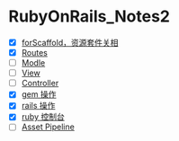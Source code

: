 # RubyOnRails_Notes2

- [x] [forScaffold，资源套件关相](https://github.com/batuZ/RubyOnRails_Notes2/tree/master/forScaffold#scaffold-%E7%AE%A1%E7%90%86%E8%B5%84%E6%BA%90%E5%A5%97%E4%BB%B6%E7%9A%84%E5%87%BD%E6%95%B0)
- [x] [Routes](https://github.com/batuZ/RubyOnRails_Notes2/blob/master/Documents/routes.md#routes%E8%B7%AF%E7%94%B1%E7%AE%A1%E7%90%86%E5%88%97%E8%A1%A8)
- [ ] [Modle]()
- [ ] [View]()
- [ ] [Controller]()
- [x] [gem 操作](https://github.com/batuZ/RubyOnRails_Notes2/blob/master/Documents/gem.md#gem-%E6%93%8D%E4%BD%9C)
- [x] [rails 操作](https://github.com/batuZ/RubyOnRails_Notes2/blob/master/Documents/rails.md#rails%E6%93%8D%E4%BD%9C)
- [x] [ruby 控制台](https://github.com/batuZ/RubyOnRails_Notes2/blob/master/Documents/rubyControl.md#rails-controlc%E6%93%8D%E4%BD%9C)
- [ ] [Asset Pipeline]()